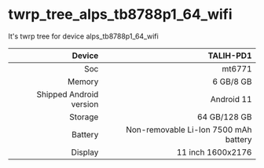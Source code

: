 # twrp_tree_alps_tb8788p1_64_wifi
It's twrp tree for device alps_tb8788p1_64_wifi

| Device | TALIH-PD1 |
| ----------: | --------------------: |
| Soc | mt6771 |
| Memory | 6 GB/8 GB |
| Shipped Android version | Android 11 |
| Storage | 64 GB/128 GB |
| Battery | Non-removable Li-Ion 7500 mAh battery |
| Display | 11 inch 1600x2176 |
